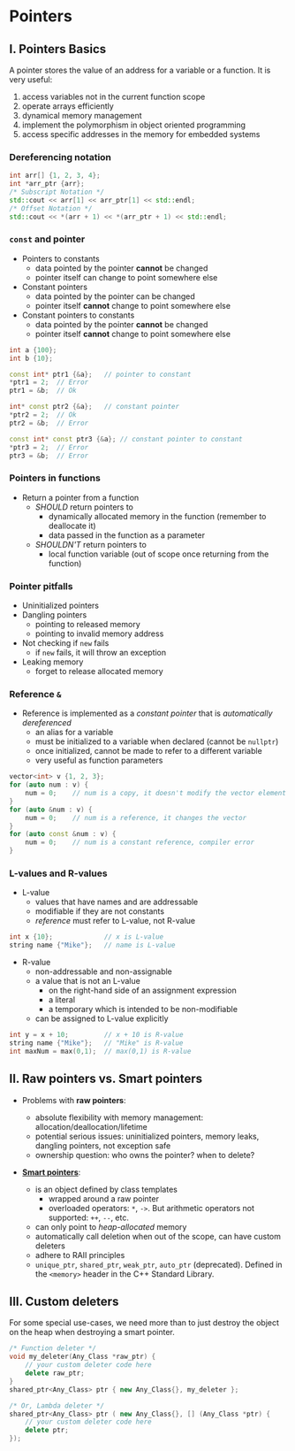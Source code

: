 # Pointers



## I. Pointers Basics

A pointer stores the value of an address for a variable or a function. It is very useful:
1. access variables not in the current function scope
2. operate arrays efficiently
3. dynamical memory management
4. implement the polymorphism in object oriented programming
5. access specific addresses in the memory for embedded systems

### Dereferencing notation

```c++
int arr[] {1, 2, 3, 4};
int *arr_ptr {arr};
/* Subscript Notation */
std::cout << arr[1] << arr_ptr[1] << std::endl;
/* Offset Notation */
std::cout << *(arr + 1) << *(arr_ptr + 1) << std::endl;
```

### `const` and pointer

- Pointers to constants
    * data pointed by the pointer **cannot** be changed
    * pointer itself can change to point somewhere else
- Constant pointers
    * data pointed by the pointer can be changed
    * pointer itself **cannot** change to point somewhere else
- Constant pointers to constants
    * data pointed by the pointer **cannot** be changed
    * pointer itself **cannot** change to point somewhere else

```c++
int a {100};
int b {10};

const int* ptr1 {&a};   // pointer to constant
*ptr1 = 2;  // Error
ptr1 = &b;  // Ok

int* const ptr2 {&a};   // constant pointer
*ptr2 = 2;  // Ok
ptr2 = &b;  // Error

const int* const ptr3 {&a}; // constant pointer to constant
*ptr3 = 2;  // Error
ptr3 = &b;  // Error
```

### Pointers in functions

- Return a pointer from a function
    * *SHOULD* return pointers to
        + dynamically allocated memory in the function (remember to deallocate it)
        + data passed in the function as a parameter
    * *SHOULDN'T* return pointers to
        + local function variable (out of scope once returning from the function)

### Pointer pitfalls

- Uninitialized pointers
- Dangling pointers
    * pointing to released memory
    * pointing to invalid memory address
- Not checking if `new` fails
    * if `new` fails, it will throw an exception
- Leaking memory
    * forget to release allocated memory

### Reference `&`

- Reference is implemented as a *constant pointer* that is *automatically dereferenced*
    * an alias for a variable
    * must be initialized to a variable when declared (cannot be `nullptr`)
    * once initialized, cannot be made to refer to a different variable
    * very useful as function parameters

```c++
vector<int> v {1, 2, 3};
for (auto num : v) {
    num = 0;    // num is a copy, it doesn't modify the vector element
}
for (auto &num : v) {
    num = 0;    // num is a reference, it changes the vector
}
for (auto const &num : v) {
    num = 0;    // num is a constant reference, compiler error
}
```

### L-values and R-values

- L-value
    * values that have names and are addressable
    * modifiable if they are not constants
    * *reference* must refer to L-value, not R-value

```c++
int x {10};             // x is L-value
string name {"Mike"};   // name is L-value
```

- R-value
    * non-addressable and non-assignable
    * a value that is not an L-value
        + on the right-hand side of an assignment expression
        + a literal
        + a temporary which is intended to be non-modifiable
    * can be assigned to L-value explicitly

```c++
int y = x + 10;         // x + 10 is R-value
string name {"Mike"};   // "Mike" is R-value
int maxNum = max(0,1);  // max(0,1) is R-value
```



## II. Raw pointers vs. Smart pointers

- Problems with **raw pointers**:
    * absolute flexibility with memory management: allocation/deallocation/lifetime
    * potential serious issues: uninitialized pointers, memory leaks, dangling pointers, not exception safe
    * ownership question: who owns the pointer? when to delete?

- [**Smart pointers**](smart-pointer.md):
    * is an object defined by class templates
        + wrapped around a raw pointer
        + overloaded operators: `*`, `->`. But arithmetic operators not supported: `++`, `--`, etc.
    * can only point to *heap-allocated* memory
    * automatically call deletion when out of the scope, can have custom deleters
    * adhere to RAII principles
    * `unique_ptr`, `shared_ptr`, `weak_ptr`, `auto_ptr` (deprecated). Defined in the `<memory>` header in the C++ Standard Library.



## III. Custom deleters

For some special use-cases, we need more than to just destroy the object on the heap when destroying a smart pointer.

```c++
/* Function deleter */
void my_deleter(Any_Class *raw_ptr) {
    // your custom deleter code here
    delete raw_ptr;
}
shared_ptr<Any_Class> ptr { new Any_Class{}, my_deleter };

/* Or, Lambda deleter */
shared_ptr<Any_Class> ptr ( new Any_Class{}, [] (Any_Class *ptr) {
    // your custom deleter code here
    delete ptr;
});
```
